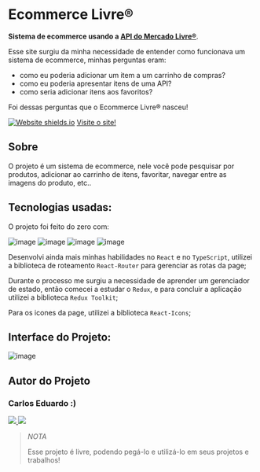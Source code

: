 # Ecommerce Livre&reg;

**Sistema de ecommerce usando a [API do Mercado Livre&reg;](https://api.mercadolibre.com/sites/MLB/)**.

Esse site surgiu da minha necessidade de entender como funcionava um sistema de ecommerce, minhas perguntas eram:
- como eu poderia adicionar um item a um carrinho de compras?
- como eu poderia apresentar itens de uma API?
- como seria adicionar itens aos favoritos?

Foi dessas perguntas que o Ecommerce Livre&reg; nasceu!

[![Website shields.io](https://img.shields.io/website-up-down-green-red/http/shields.io.svg)](http://shields.io/)
[Visite o site!](https://ecommerce-livre.vercel.app/)

## Sobre

O projeto é um sistema de ecommerce, nele você pode pesquisar por produtos, adicionar ao carrinho de itens, favoritar, navegar entre as imagens do produto, etc..

## Tecnologias usadas:

O projeto foi feito do zero com:


![image](https://img.shields.io/badge/React-20232A?style=for-the-badge&logo=react&logoColor=61DAFB)
![image](https://img.shields.io/badge/TypeScript-007ACC?style=for-the-badge&logo=typescript&logoColor=white)
![image](https://img.shields.io/badge/Redux-593D88?style=for-the-badge&logo=redux&logoColor=white)
![image](https://img.shields.io/badge/React_Router-CA4245?style=for-the-badge&logo=react-router&logoColor=white)

Desenvolvi ainda mais minhas habilidades no `React` e no `TypeScript`, utilizei a biblioteca de roteamento `React-Router` para gerenciar as rotas da page;

Durante o processo me surgiu a necessidade de aprender um gerenciador de estado, então comecei a estudar o `Redux`, e para concluir a aplicação utilizei a biblioteca `Redux Toolkit`;

Para os icones da page, utilizei a biblioteca `React-Icons`;

## Interface do Projeto:

![image](https://i.ibb.co/dWXrfHb/Captura-de-tela-2024-02-27-194534.png)

## Autor do Projeto

### Carlos Eduardo :)

<p> 
  <a href="https://github.com/carlosEduardDev">
    <img src="https://img.shields.io/badge/GitHub-100000?style=for-the-badge&logo=github&logoColor=white" />
  </a> 
  <a href="https://api.whatsapp.com/send?phone=5511974265092/">
    <img src="https://img.shields.io/badge/WhatsApp-25D366?style=for-the-badge&logo=whatsapp&logoColor=white" />
  </a>   
</p>

>*NOTA*
>
>Esse projeto é livre, podendo pegá-lo e utilizá-lo em seus projetos e trabalhos!
